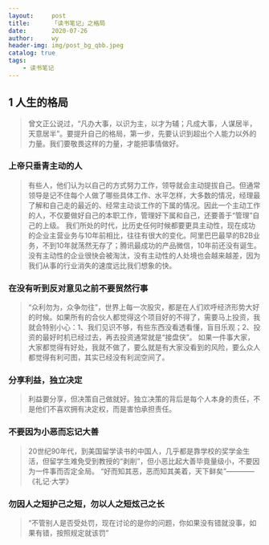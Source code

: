 ```yaml
---
layout:     post
title:      「读书笔记」之格局
date:       2020-07-26
author:     wy
header-img: img/post_bg_qbb.jpeg
catalog: true   
tags:
    - 读书笔记
---
```



## 1 人生的格局
>曾文正公说过，“凡办大事，以识为主，以才为辅；凡成大事，人谋居半，天意居半”。要提升自己的格局，第一步，先要认识到超出个人能力以外的力量。我们要敬畏这样的力量，才能把事情做好。
### 上帝只垂青主动的人
>有些人，他们认为以自己的方式努力工作，领导就会主动提拔自己。但通常领导是记不住每个人做了哪些具体工作、水平怎样，大多数的情况，经理最了解和自己走的最近的、经常主动谈工作的下属的情况。因此一个主动工作的人，不仅要做好自己的本职工作，管理好下属和自己，还要善于“管理”自己的上级。
>我们所处的时代，比历史任何时候都要更具主动性，现在成功的企业主营业务与10年前相比，往往有很大的变化。阿里巴巴最早的B2B业务，不到10年就荡然无存了；腾讯最成功的产品微信，10年前还没有诞生。没有主动性的企业很快会被淘汰，没有主动性的人处境也会越来越差，因为我们从事的行业消失的速度远比我们想象的快。
### 在没有听到反对意见之前不要贸然行事
>“众利勿为，众争勿往”，世界上每一次股灾，都是在人们欢呼经济形势大好的时候。如果所有的合伙人都觉得这个项目好的不得了，需要马上投资，我就会特别小心：1、我们见识不够，有些东西没看透看懂，盲目乐观；2、投资的最好时机已经过去，再去投资通常就是“接盘侠”。
>如果一件事大家，大家都觉得有好处，我就不做了，要么就是有大家没看到的风险，要么众人都觉得有利可图，其实已经没有利润空间了。
### 分享利益，独立决定
>利益要分享，但决策自己做就好。独立决策的背后是每个人本身的责任，不是他们不喜欢拥有决定权，而是害怕承担责任。
### 不要因为小恶而忘记大善
>20世纪90年代，到美国留学读书的中国人，几乎都是靠学校的奖学金生活，但留学生难免受到教授的“剥削”，但小恶比起大善毕竟量级小，不要因为一件事而否定全局。
>“好而知其恶，恶而知其美着，天下鲜矣”————《礼记·大学》
### 勿因人之短护己之短，勿以人之短炫己之长
>“不管别人是否受处罚，现在讨论的是你的问题，你如果没有错就没事，如果有错，按照规定就该罚”


